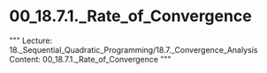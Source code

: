 # 00_18.7.1._Rate_of_Convergence

"""
Lecture: 18._Sequential_Quadratic_Programming/18.7._Convergence_Analysis
Content: 00_18.7.1._Rate_of_Convergence
"""

